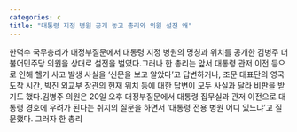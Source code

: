 ```yaml
---
categories: c
title: "대통령 지정 병원 공개 놓고 총리와 의원 설전 왜"
---
```

한덕수 국무총리가 대정부질문에서 대통령 지정 병원의 명칭과 위치를 공개한 김병주 더불어민주당 의원을 상대로 설전을 벌였다.그러나 한 총리는 앞서 대통령 관저 이전 등으로 인해 헬기 사고 발생 사실을 ‘신문을 보고 알았다’고 답변하거나, 조문 대표단의 영국 도착 시간, 박진 외교부 장관의 현재 위치 등에 대한 답변이 모두 사실과 달라 비판을 받기도 했다.김병주 의원은 20일 오후 대정부질문에서 대통령 집무실과 관저 이전으로 대통령 경호에 우려가 된다는 취지의 질문을 하면서 ‘대통령 전용 병원 어디 있느냐’고 질문했다. 그러자 한 총리
